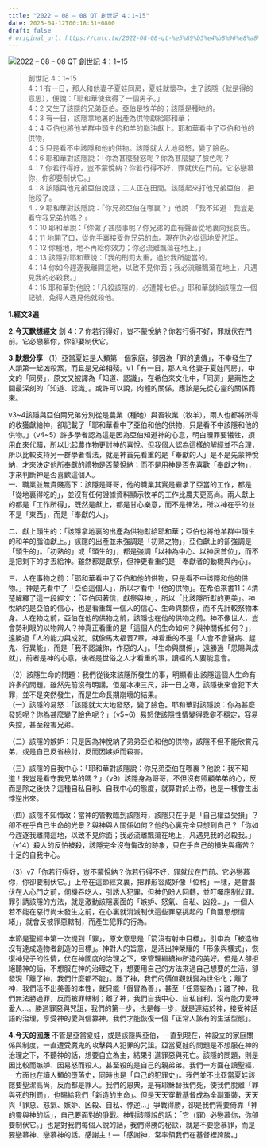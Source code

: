 ```yaml
---
title: "2022 – 08 – 08 QT 創世記 4：1~15"
date: 2025-04-12T00:18:31+0800
draft: false
# original_url: https://cmtc.tw/2022-08-08-qt-%e5%89%b5%e4%b8%96%e8%a8%98-4%ef%bc%9a115
---
```


![2022 – 08 – 08 QT 創世記 4：1\~15](/images/qt.jpg  "2022 – 08 – 08 QT 創世記 4：1\~15")

> 創世記 4：1\~15  
> 4：1 有一日，那人和他妻子夏娃同房，夏娃就懷孕，生了該隱（就是得的意思），便說：「耶和華使我得了一個男子。」  
> 4：2 又生了該隱的兄弟亞伯。亞伯是牧羊的；該隱是種地的。  
> 4：3 有一日，該隱拿地裏的出產為供物獻給耶和華；  
> 4：4 亞伯也將他羊群中頭生的和羊的脂油獻上。耶和華看中了亞伯和他的供物，  
> 4：5 只是看不中該隱和他的供物。該隱就大大地發怒，變了臉色。  
> 4：6 耶和華對該隱說：「你為甚麼發怒呢？你為甚麼變了臉色呢？  
> 4：7 你若行得好，豈不蒙悅納？你若行得不好，罪就伏在門前。它必戀慕你，你卻要制伏它。」  
> 4：8 該隱與他兄弟亞伯說話；二人正在田間。該隱起來打他兄弟亞伯，把他殺了。  
> 4：9 耶和華對該隱說：「你兄弟亞伯在哪裏？」他說：「我不知道！我豈是看守我兄弟的嗎？」  
> 4：10 耶和華說：「你做了甚麼事呢？你兄弟的血有聲音從地裏向我哀告。  
> 4：11 地開了口，從你手裏接受你兄弟的血。現在你必從這地受咒詛。  
> 4：12 你種地，地不再給你效力；你必流離飄蕩在地上。」  
> 4：13 該隱對耶和華說：「我的刑罰太重，過於我所能當的。  
> 4：14 你如今趕逐我離開這地，以致不見你面；我必流離飄蕩在地上，凡遇見我的必殺我。」  
> 4：15 耶和華對他說：「凡殺該隱的，必遭報七倍。」耶和華就給該隱立一個記號，免得人遇見他就殺他。

**1.經文3遍**

**2.今天默想經文**
創 4：7 你若行得好，豈不蒙悅納？你若行得不好，罪就伏在門前。它必戀慕你，你卻要制伏它。

**3.默想分享**
（1）亞當夏娃是人類第一個家庭，卻因為「罪的遺傳」，不幸發生了人類第一起凶殺案，而且是兄弟相殘。v1「有一日，那人和他妻子夏娃同房」，中文的「同房」，原文又被譯為「知道、認識」，在希伯來文化中，「同房」是兩性之間最深刻的「知道、認識」。或許可以說，肉體的關係，應該是先從心靈的關係而來。

v3\~4該隱與亞伯兩兄弟分別從是農業（種地）與畜牧業（牧羊），兩人也都將所得的收獲獻給神，卻記載了「耶和華看中了亞伯和他的供物，只是看不中該隱和他的供物。」（v4\~5）許多學者認為這是因為亞伯知道神的心意，明白贖罪要犧牲，須用血來代贖，所以比起農作物更討神的喜悅。但我個人認為這樣的解經並不合理，所以比較支持另一群學者看法，就是神首先看重的是「奉獻的人」是不是先蒙神悅納，才來決定他所奉獻的禮物是否蒙悅納；而不是用神是否先喜歡「奉獻之物」，才來判斷神是否喜歡這個人。  
一、職業並無貴賤高下：該隱是哥哥，他的職業其實是繼承了亞當的工作，都是「從地裏得吃的」，並沒有任何證據資料顯示牧羊的工作比農夫更高尚。兩人獻上的都是「工作所得」，既然是獻上，都是甘心樂意，而不是律法，所以神在乎的並不是「東西」，而是「奉獻的人」。

二、獻上頭生的：「該隱拿地裏的出產為供物獻給耶和華；亞伯也將他羊群中頭生的和羊的脂油獻上。」該隱的出產並未強調是「初熟之物」，亞伯獻上的卻強調是「頭生的」。「初熟的」或「頭生的」，都是強調「以神為中心、以神居首位」，而不是把剩下的才丟給神。雖然都是獻祭，但神更看重的是「奉獻者的動機與內心」。

三、人在事物之前：「耶和華看中了亞伯和他的供物，只是看不中該隱和他的供物。」神是先看中了「亞伯這個人」，所以才看中「他的供物」。在希伯來書11：4清楚解釋了這一段經文：「亞伯因著信，獻祭與神」，所以「比該隱所獻的更美」。神悅納的是亞伯的信心，也是看重每一個人的信心、生命與關係，而不先計較祭物本身。人在物之前，亞伯在他的供物之前，該隱也在他的供物之前。神不像世人，豈會勢利眼的以物辨人？神真正看重的是「這個人的生命如何？與神關係如何？」，遠勝過「人的能力與成就」就像馬太福音7章，神看重的不是「人會不會醫病、趕鬼、行異能」，而是「我不認識你，作惡的人」。「生命與關係」，遠勝過「恩賜與成就」，前者是神的心意，後者是世俗之人才看重的事，讀經的人要能意會。

（2）該隱生命的問題：我們從後來該隱所發生的事，明顯看出該隱這個人生命有許多的問題。雖然先前沒有明講，但是冰凍三尺，非一日之寒，該隱後來會犯下大罪，並不是突然發生，而是生命長期崩壞的結果。  
（一）該隱的易怒：「該隱就大大地發怒，變了臉色。耶和華對該隱說：你為甚麼發怒呢？你為甚麼變了臉色呢？」（v5\~6）易怒使該隱性情變得乖僻不穩定，容易失控，甚至殺害兄弟。

（二）該隱的嫉妒：只是因為神悅納了弟弟亞伯和他的供物，該隱不但不能欣賞兄弟，或是自己反省檢討，反而因嫉妒而殺害。

（三）該隱的自我中心：「耶和華對該隱說：你兄弟亞伯在哪裏？他說：我不知道！我豈是看守我兄弟的嗎？」（v9）該隱身為哥哥，不但沒有照顧弟弟的心，反而是除之後快？這種自私自利、自我中心的態度，就算對於上帝，也是一樣會生出悖逆出來。

（四）該隱不知悔改：當神的管教臨到該隱時，該隱只在乎是「自己權益受損」？卻不在乎自己生命的光景？與神與人關係如何？他的心裏完全只想到自己？「你如今趕逐我離開這地，以致不見你面；我必流離飄蕩在地上，凡遇見我的必殺我。」（v14）殺人的反怕被殺，該隱完全沒有悔改的跡象，只在乎自己的損失與痛苦？十足的自我中心。

（3）v7「你若行得好，豈不蒙悅納？你若行得不好，罪就伏在門前。它必戀慕你，你卻要制伏它。」上帝在這節經文裏，把罪形容成好像「位格」一樣，是會潛伏在人心門之前，伺機吞吃人，引誘人犯罪，但神仍盼人回轉，並叮囑應制伏罪。罪引誘該隱的方法，就是激動該隱裏面的「嫉妒、怒氣、自私、凶殺…」，一個人若不能在惡行尚未發生之前，在心裏就消滅制伏這些罪惡挑起的「負面思想情緒」，就會反被罪惡轄制，而產生犯罪的行為。

本節是聖經中第一次提到「罪」，原文意思是「箭沒有射中目標」，引申為「被造物沒有達成造物者創造的目標」。神對人的旨意，是活出神榮耀的「形象與樣式」，恢復神兒子的性情，伏在神國度的治理之下，來管理繼續神所造的美好。但是人卻拒絕聽神的話，不想服在神的治理之下，想要用自己的方法來過自己想要的生活，卻發現「離了神，我們什麼都不能」。離了神，我們的價值觀就變為世俗化；離了神，我們活不出美善的本性，就只能「假冒為善」，甚至「任意妄為」；離了神，我們無法勝過罪，反而被罪轄制；離了神，我們自我中心、自私自利，沒有能力愛神愛人…。勝過罪惡與咒詛，我們的第一步，也是每一步，就是連結於神，接受神話語的治理，享受神的愛與信靠神，我們才能恢復一個「正常人該有的生活型態」。

**4.今天的回應**
不管是亞當夏娃，或是該隱與亞伯，一直到現在，神設立的家庭關係與制度，一直遭受魔鬼的攻擊與人犯罪的咒詛。亞當夏娃的問題是不想服在神的治理之下，不聽神的話，想要自立為主，結果引進罪惡與死亡。該隱的問題，則是因比較而嫉妒、因易怒而殺人，甚至殺的是自己的親弟弟。我們一方面在讀聖經，一方面也在讀人類的墮落史，同時也是「自己的犯罪史」。我們並不比亞當夏娃該隱要聖潔高尚，反而都是罪人。我們的恩典，是有耶穌替我們死，使我們脫離「罪與死的刑罰」，也賜給我們「新造的生命」。但是天天穿戴基督成為全副軍裝，天天與「罪惡、怒氣、嫉妒、凶殺、自私、悖逆…」爭戰得勝，卻是我們需要倚靠「神的靈與神的話」，自己要面對的爭戰。神對該隱說的話：「它（罪）必戀慕你，你卻要制伏它。」也是對我們每個人說的話，我們得勝的秘訣，就是不要戀慕罪，而是要戀慕神、戀慕神的話。感謝主！—「感謝神，常率領我們在基督裡誇勝。」
